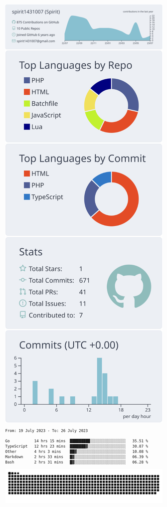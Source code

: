 [![](https://raw.githubusercontent.com/spirit1431007/spirit1431007/master/profile-summary-card-output/nord_bright/0-profile-details.svg)](https://git.io/spiritx)
[![](https://raw.githubusercontent.com/spirit1431007/spirit1431007/master/profile-summary-card-output/nord_bright/1-repos-per-language.svg)](https://git.io/spiritx) [![](https://raw.githubusercontent.com/spirit1431007/spirit1431007/master/profile-summary-card-output/nord_bright/2-most-commit-language.svg)](https://git.io/spiritx)
[![](https://raw.githubusercontent.com/spirit1431007/spirit1431007/master/profile-summary-card-output/nord_bright/3-stats.svg)](https://git.io/spiritx) [![](https://raw.githubusercontent.com/spirit1431007/spirit1431007/master/profile-summary-card-output/nord_bright/4-productive-time.svg)](https://git.io/spiritx)

<!--START_SECTION:waka-->

```txt
From: 19 July 2023 - To: 26 July 2023

Go           14 hrs 15 mins  █████████░░░░░░░░░░░░░░░░   35.51 %
TypeScript   12 hrs 23 mins  ███████▓░░░░░░░░░░░░░░░░░   30.87 %
Other        4 hrs 3 mins    ██▓░░░░░░░░░░░░░░░░░░░░░░   10.08 %
Markdown     2 hrs 33 mins   █▓░░░░░░░░░░░░░░░░░░░░░░░   06.39 %
Bash         2 hrs 31 mins   █▓░░░░░░░░░░░░░░░░░░░░░░░   06.28 %
```

<!--END_SECTION:waka-->

![contribution](https://github.com/spirit1431007/spirit1431007/blob/output/github-contribution-grid-snake.svg)
